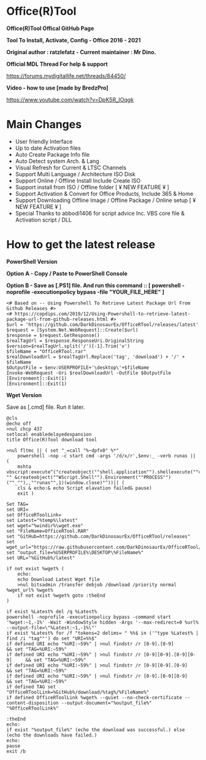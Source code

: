 # Office(R)Tool
**Office(R)Tool Offical GitHub Page**

**Tool To Install, Activate, Config - Office 2016 - 2021**

**Original author : ratzlefatz - Current maintainer : Mr Dino.**

**Official MDL Thread For help & support**

https://forums.mydigitallife.net/threads/84450/

**Video - how to use [made by BredzPro]**

https://www.youtube.com/watch?v=DpK5R_IOqgk

# Main Changes

- User friendly Interface
- Up to date Activation files
- Auto Create Package Info file
- Auto Detect system Arch. & Lang
- Visual Refresh for Current & LTSC Channels
- Support Multi Language / Architecture ISO Disk
- Support Online / Offline Install Include Create ISO
- Support install from ISO / Offline folder [ ¥ NEW FEATURE ¥ ]
- Support Activation & Convert for Office Products, Include 365 & Home
- Support Downloading Offline Image / Offline Package / Online setup [ ¥ NEW FEATURE ¥ ]
- Special Thanks to abbodi1406 for script advice Inc. VBS core file & Activation script / DLL

# How to get the latest release

**PowerShell Version**

**Option A - Copy / Paste to PowerShell Console**

**Option B - Save as [.PS1] file. And run this command :: [ powershell -noprofile -executionpolicy bypass -file "YOUR_FILE_HERE" ]**

````
<# Based on -- Using Powershell To Retrieve Latest Package Url From Github Releases #>
<# https://copdips.com/2019/12/Using-Powershell-to-retrieve-latest-package-url-from-github-releases.html #>
$url = 'https://github.com/DarkDinosaurEx/OfficeRTool/releases/latest'
$request = [System.Net.WebRequest]::Create($url)
$response = $request.GetResponse()
$realTagUrl = $response.ResponseUri.OriginalString
$version=$realTagUrl.split('/')[-1].Trim('v')
$fileName = "OfficeRTool.rar"
$realDownloadUrl = $realTagUrl.Replace('tag', 'download') + '/' + $fileName
$OutputFile = $env:USERPROFILE+'\desktop\'+$fileName
Invoke-WebRequest -Uri $realDownloadUrl -OutFile $OutputFile
[Environment]::Exit(1)
[Environment]::Exit(1)
````

**Wget Version**

Save as [.cmd] file. Run it later.

````
@cls
@echo off
>nul chcp 437
setlocal enabledelayedexpansion
title Office(R)Tool download tool

>nul fltmc || ( set "_=call "%~dpfx0" %*"
	powershell -nop -c start cmd -args '/d/x/r',$env:_ -verb runas || (
	mshta vbscript:execute^("createobject(""shell.application"").shellexecute(""cmd"",""/d/x/r "" &createobject(""WScript.Shell"").Environment(""PROCESS"")(""_""),,""runas"",1)(window.close)"^))|| (
	cls & echo:& echo Script elavation failed& pause)
	exit )

Set TAG=
set URI=
set OfficeRToolLink=
set Latest="%temp%\latest"
set wget="%windir%\wget.exe"
set "FileName=OfficeRTool.RAR"
set "GitHub=https://github.com/DarkDinosaurEx/OfficeRTool/releases"
set wget_url="https://raw.githubusercontent.com/DarkDinosaurEx/OfficeRTool/main/OfficeFixes/win_x32/wget.exe"
set "output_file=%USERPROFILE%\DESKTOP\%FileName%"
set URL="%GitHub%/latest"

if not exist %wget% (
	echo:
	echo Download Latest Wget file
	>nul bitsadmin /transfer debjob /download /priority normal %wget_url% %wget%
	if not exist %wget% goto :theEnd
)

if exist %Latest% del /q %Latest%
powershell -noprofile -executionpolicy bypass -command start '%wget:~1,-1%' -Wait -WindowStyle hidden -Args '--max-redirect=0 %url% --output-file=\"%Latest:~1,-1%\"'
if exist %Latest% for /f "tokens=2 delims= " %%$ in ('"type %Latest% | find /i "tag""') do set "URI=%%$"
if defined URI echo "%URI:~59%" | >nul findstr /r [0-9].[0-9] 			&& set "TAG=%URI:~59%"
if defined URI echo "%URI:~59%" | >nul findstr /r [0-9][0-9].[0-9][0-9] 	&& set "TAG=%URI:~59%"
if defined URI echo "%URI:~59%" | >nul findstr /r [0-9][0-9].[0-9] 		&& set "TAG=%URI:~59%"
if defined URI echo "%URI:~59%" | >nul findstr /r [0-9].[0-9][0-9] 		&& set "TAG=%URI:~59%"
if defined TAG set "OfficeRToolLink=%GitHub%/download/%tag%/%FileName%"
if defined OfficeRToolLink %wget% --quiet --no-check-certificate --content-disposition --output-document="%output_file%" "%OfficeRToolLink%"

:theEnd
echo:
if exist "%output_file%" (echo the download was successful.) else (echo the downloads have failed.)
echo:
pause
exit /b
````
